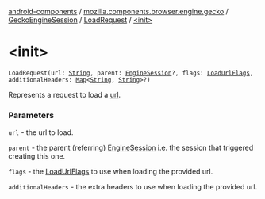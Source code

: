 [android-components](../../../index.md) / [mozilla.components.browser.engine.gecko](../../index.md) / [GeckoEngineSession](../index.md) / [LoadRequest](index.md) / [&lt;init&gt;](./-init-.md)

# &lt;init&gt;

`LoadRequest(url: `[`String`](https://kotlinlang.org/api/latest/jvm/stdlib/kotlin/-string/index.html)`, parent: `[`EngineSession`](../../../mozilla.components.concept.engine/-engine-session/index.md)`?, flags: `[`LoadUrlFlags`](../../../mozilla.components.concept.engine/-engine-session/-load-url-flags/index.md)`, additionalHeaders: `[`Map`](https://kotlinlang.org/api/latest/jvm/stdlib/kotlin.collections/-map/index.html)`<`[`String`](https://kotlinlang.org/api/latest/jvm/stdlib/kotlin/-string/index.html)`, `[`String`](https://kotlinlang.org/api/latest/jvm/stdlib/kotlin/-string/index.html)`>?)`

Represents a request to load a [url](url.md).

### Parameters

`url` - the url to load.

`parent` - the parent (referring) [EngineSession](../../../mozilla.components.concept.engine/-engine-session/index.md) i.e. the session that
triggered creating this one.

`flags` - the [LoadUrlFlags](#) to use when loading the provided url.

`additionalHeaders` - the extra headers to use when loading the provided url.
